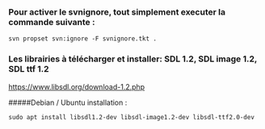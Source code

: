### Pour activer le svnignore, tout simplement executer la commande suivante :
```
svn propset svn:ignore -F svnignore.tkt .
```

### Les librairies à télécharger et installer: SDL 1.2, SDL image 1.2, SDL ttf 1.2
https://www.libsdl.org/download-1.2.php

#####Debian / Ubuntu installation :
```
sudo apt install libsdl1.2-dev libsdl-image1.2-dev libsdl-ttf2.0-dev
```